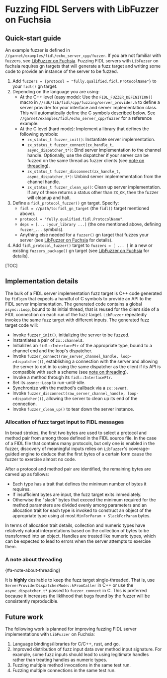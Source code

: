 # Fuzzing FIDL Servers with LibFuzzer on Fuchsia

## Quick-start guide

An example fuzzer is defined in `//garnet/examples/fidl/echo_server_cpp/fuzzer`. If you are not familiar with fuzzers, see [LibFuzzer on Fuchsia](libfuzzer.md). Fuzzing FIDL servers with `LibFuzzer` on fuchsia requires gn targets that will generate a fuzz target and writing some code to provide an instance of the server to be fuzzed.

1. Add `fuzzers = {protocol = "fully.qualified.fidl.ProtocolName"}` to your `fidl()` gn target.
1. Depending on the language you are using:
    * At the C++ level (easy mode):
      Use the `FIDL_FUZZER_DEFINITION()` macro in `//sdk/lib/fidl/cpp/fuzzing/server_provider.h` to define a server provider for your interface and server implementation class. This will automatically define the C symbols described below. See `//garnet/examples/fidl/echo_server_cpp/fuzzer` for a reference example.
    * At the C level (hard mode):
      Implement a library that defines the following symbols:
      * `zx_status_t fuzzer_init()`: Instantiate server implementation.
      * `zx_status_t fuzzer_connect(zx_handle_t, async_dispatcher_t*)`: Bind server implementation to the channel handle. Optionally, use the dispatcher if your server can be fuzzed on the same thread as fuzzer clients (see [note on threading][single-thread-dispatcher-preferred]).
      * `zx_status_t fuzzer_disconnect(zx_handle_t, async_dispatcher_t*)`: Unbind server implemementation from the channel handle.
      * `zx_status_t fuzzer_clean_up()`: Clean up server implementation.
      If any of these returns a status other than `ZX_OK`, then the fuzzer will cleanup and halt.
1. Define a `fidl_protocol_fuzzer()` gn target. Specify:
    * `fidl = //path/to:fidl_gn_target` (the `fidl()` target mentioned above).
    * `protocol = "fully.qualified.fidl.ProtocolName"`.
    * `deps = [... :your_library ...]` (the one mentioned above, defining `fuzzer_...` symbols).
    * Anything else needed for a `fuzzer()` gn target that fuzzes your server (see [LibFuzzer on Fuchsia](libfuzzer.md) for details).
1. Add `fidl_protocol_fuzzer()` target to `fuzzers = [ ... ]` in a new or existing `fuzzers_package()` gn target (see [LibFuzzer on Fuchsia](libfuzzer.md) for details).

[TOC]

## Implementation details

The bulk of a FIDL server implementation fuzz target is C++ code generated by `fidlgen` that expects a handful of C symbols to provide an API to the FIDL server implementation. The generated code contains a global `async::Loop`, bound to its initial thread, that is reused for the client side of a FIDL connection on each run of the fuzz target. `LibFuzzer` repeatedly invokes the same fuzz target with different inputs. The generated fuzz target code will:

* Invoke `fuzzer_init()`, initializing the server to be fuzzed.
* Instantiates a pair of `zx::channel`s.
* Initializes an `fidl::InterfacePtr` of the appropriate type, bound to a channel end and the loop's dispatcher.
* Invoke `fuzzer_connect(raw_server_channel_handle, loop->dispatcher())`, establishing a connection with the server and allowing the server to opt in to using the same dispatcher as the client if its API is compatible with such a scheme (see [note on threading][single-thread-dispatcher-preferred]).
* Invoke a method through its `fidl::InterfacePtr`.
* Set its `async::Loop` to run-until-idle.
* Synchronize with the method's callback via a `zx::event`.
* Invoke `fuzzer_disconnect(raw_server_channel_handle, loop->dispatcher())`, allowing the server to clean up its end of the connection.
* Invoke `fuzzer_clean_up()` to tear down the server instance.

### Allocation of fuzz target input to FIDL messages

In broad strokes, the first two bytes are used to select a protocol and method pair from among those defined in the FIDL source file. In the case of a FIDL file that contains many protocols, but only one is enabled in the fuzzer, discovery of meaningful inputs relies on `LibFuzzer`'s coverage-guided engine to deduce that the first bytes of a certain form cause the fuzzer to exercise almost no code.

After a protocol and method pair are identified, the remaining bytes are carved up as follows:

* Each type has a trait that defines the minimum number of bytes it requires.
* If insufficient bytes are input, the fuzz target exits immediately.
* Otherwise the "slack" bytes that exceed the minimum required for the method parameters are divided evenly among parameters and an allocation trait for each type is invoked to construct an object of the appropriate type using at most `MinForParam + SlackForParam` bytes.

In terms of allocation trait details, collection and numeric types have relatively natural interpretations based on the collection of bytes to be transformed into an object. Handles are treated like numeric types, which can be expected to lead to errors when the server attempts to exercise them.

### A note about threading
{#a-note-about-threading}

It is **highly** desirable to keep the fuzz target single-threaded. That is, use `ServerProviderDispatcherMode::kFromCaller` in C++ or use the `async_dispatcher_t*` passed to `fuzzer_connect` in C. This is preferred because it increases the liklihood that bugs found by the fuzzer will be consistently reproducible.

## Future work

The following work is planned for improving fuzzing FIDL server implementations with `LibFuzzer` on Fuchsia:

1. Language bindings/libraries for C/C++, rust, and go.
1. Improved distribution of fuzz input data over method input signature. For example, some fuzz inputs should lead to using legitimate handles rather than treating handles as numeric types.
1. Fuzzing multiple method invocations in the same test run.
1. Fuzzing multiple connections in the same test run.

[single-thread-dispatcher-preferred]: #a-note-about-threading

